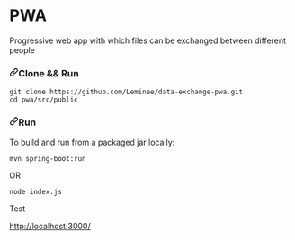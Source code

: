 <h1> PWA </h1> 

Progressive web app with which files can be exchanged between different people 


<h3><a id="user-content-development--run" class="anchor" aria-hidden="true" href="#development--run"><svg class="octicon octicon-link" viewBox="0 0 16 16" version="1.1" width="16" height="16" aria-hidden="true"><path fill-rule="evenodd" d="M7.775 3.275a.75.75 0 001.06 1.06l1.25-1.25a2 2 0 112.83 2.83l-2.5 2.5a2 2 0 01-2.83 0 .75.75 0 00-1.06 1.06 3.5 3.5 0 004.95 0l2.5-2.5a3.5 3.5 0 00-4.95-4.95l-1.25 1.25zm-4.69 9.64a2 2 0 010-2.83l2.5-2.5a2 2 0 012.83 0 .75.75 0 001.06-1.06 3.5 3.5 0 00-4.95 0l-2.5 2.5a3.5 3.5 0 004.95 4.95l1.25-1.25a.75.75 0 00-1.06-1.06l-1.25 1.25a2 2 0 01-2.83 0z"></path></svg></a>Clone &amp;&amp; Run</h3>
<div class="snippet-clipboard-content position-relative" data-snippet-clipboard-copy-content="git clone https://github.com/MZDN/spring-covid19-tracker.git
cd spring-covid19-tracker
"><pre><code>git clone https://github.com/Leminee/data-exchange-pwa.git
cd pwa/src/public
</code></pre></div>
<h3><a id="user-content-run" class="anchor" aria-hidden="true" href="#run"><svg class="octicon octicon-link" viewBox="0 0 16 16" version="1.1" width="16" height="16" aria-hidden="true"><path fill-rule="evenodd" d="M7.775 3.275a.75.75 0 001.06 1.06l1.25-1.25a2 2 0 112.83 2.83l-2.5 2.5a2 2 0 01-2.83 0 .75.75 0 00-1.06 1.06 3.5 3.5 0 004.95 0l2.5-2.5a3.5 3.5 0 00-4.95-4.95l-1.25 1.25zm-4.69 9.64a2 2 0 010-2.83l2.5-2.5a2 2 0 012.83 0 .75.75 0 001.06-1.06 3.5 3.5 0 00-4.95 0l-2.5 2.5a3.5 3.5 0 004.95 4.95l1.25-1.25a.75.75 0 00-1.06-1.06l-1.25 1.25a2 2 0 01-2.83 0z"></path></svg></a>Run</h3>
<p>To build and run from a packaged jar locally:</p>
<div class="snippet-clipboard-content position-relative" data-snippet-clipboard-copy-content="mvn spring-boot:run
"><pre><code>mvn spring-boot:run
</code></pre></div>
<p>OR</p>
<div class="snippet-clipboard-content position-relative" data-snippet-clipboard-copy-content="mvn clean package -Dboot
java -jar target/spring-covid19-tracker-0.0.1-SNAPSHOT.jar
"><pre><code>node index.js
</code></pre></div> 


<p>Test </p>
<a href="http://localhost:3000/" rel="nofollow">http://localhost:3000/</a></p>

</article>
        </div>
    </div>
